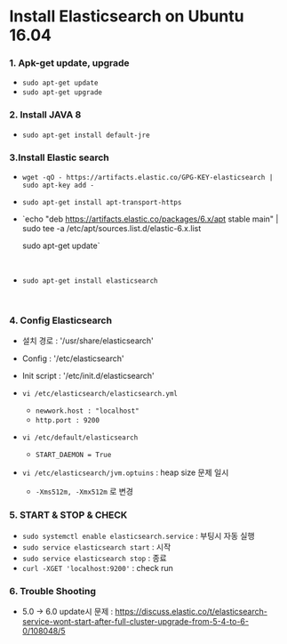 # Install Elasticsearch on Ubuntu 16.04 

### 1. Apk-get update, upgrade

- `sudo apt-get update`
- `sudo apt-get upgrade`



### 2. Install JAVA 8 

- `sudo apt-get install default-jre`





### 3.Install Elastic search

- `wget -qO - https://artifacts.elastic.co/GPG-KEY-elasticsearch | sudo apt-key add -`

- `sudo apt-get install apt-transport-https`

- `echo "deb https://artifacts.elastic.co/packages/6.x/apt stable main" | sudo tee -a /etc/apt/sources.list.d/elastic-6.x.list

  sudo apt-get update`

  ​

- `sudo apt-get install elasticsearch`

  ​


### 4. Config Elasticsearch

- 설치 경로 : '/usr/share/elasticsearch'
- Config : '/etc/elasticsearch'
- Init script : '/etc/init.d/elasticsearch'



- `vi /etc/elasticsearch/elasticsearch.yml`
  - `newwork.host : "localhost"`
  - `http.port : 9200`
- `vi /etc/default/elasticsearch `
  - `START_DAEMON = True`
- `vi /etc/elasticsearch/jvm.optuins` : heap size 문제 일시

  - `-Xms512m, -Xmx512m` 로 변경


### 5. START & STOP & CHECK

- `sudo systemctl enable elasticsearch.service` : 부팅시 자동 실행
- `sudo service elasticsearch start` : 시작
- `sudo service elasticsearch stop` : 종료
- `curl -XGET 'localhost:9200'` : check run




### 6. Trouble Shooting

- 5.0 -> 6.0 update시 문제 : https://discuss.elastic.co/t/elasticsearch-service-wont-start-after-full-cluster-upgrade-from-5-4-to-6-0/108048/5